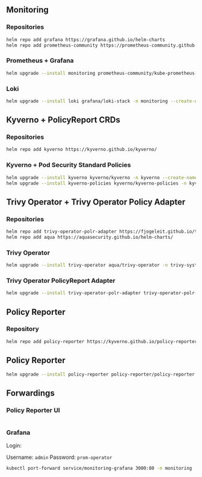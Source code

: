 ## Monitoring

### Repositories

```bash
helm repo add grafana https://grafana.github.io/helm-charts
helm repo add prometheus-community https://prometheus-community.github.io/helm-charts
```

### Prometheus + Grafana

```bash
helm upgrade --install monitoring prometheus-community/kube-prometheus-stack -n monitoring --create-namespace -f values/monitoring.yaml
```

### Loki

```bash
helm upgrade --install loki grafana/loki-stack -n monitoring --create-namespace
```

## Kyverno + PolicyReport CRDs

### Repositories

```bash
helm repo add kyverno https://kyverno.github.io/kyverno/
```

### Kyverno + Pod Security Standard Policies

```bash
helm upgrade --install kyverno kyverno/kyverno -n kyverno --create-namespace
helm upgrade --install kyverno-policies kyverno/kyverno-policies -n kyverno --create-namespace --set podSecurityStandard=restricted
```

## Trivy Operator + Trivy Operator Policy Adapter

### Repositories

```bash
helm repo add trivy-operator-polr-adapter https://fjogeleit.github.io/trivy-operator-polr-adapter
helm repo add aqua https://aquasecurity.github.io/helm-charts/
```

### Trivy Operator

```bash
helm upgrade --install trivy-operator aqua/trivy-operator -n trivy-system --create-namespace --set="trivy.ignoreUnfixed=true" --set="excludeNamespaces=kube-system"
```

### Trivy Operator PolicyReport Adapter

```bash
helm upgrade --install trivy-operator-polr-adapter trivy-operator-polr-adapter/trivy-operator-polr-adapter -n trivy-system --create-namespace -f values/trivy-polr-adapter.yaml
```

## Policy Reporter

### Repository

```bash
helm repo add policy-reporter https://kyverno.github.io/policy-reporter
```

## Policy Reporter

```bash
helm upgrade --install policy-reporter policy-reporter/policy-reporter --create-namespace -n policy-reporter -f values/policy-reporter.yaml
```

## Forwardings

### Policy Reporter UI

```bash

```

### Grafana

Login:

Username: `admin`
Password: `prom-operator`

```bash
kubectl port-forward service/monitoring-grafana 3000:80 -n monitoring
```